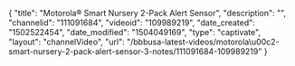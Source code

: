 {
    "title": "Motorola&reg; Smart Nursery 2-Pack Alert Sensor",
    "description": "",
    "channelid": "111091684",
    "videoid": "109989219",
    "date_created": "1502522454",
    "date_modified": "1504049169",
    "type": "captivate",
    "layout": "channelVideo",
    "url": "\/bbbusa-latest-videos\/motorola\u00c2-smart-nursery-2-pack-alert-sensor-3-notes\/111091684-109989219"
}